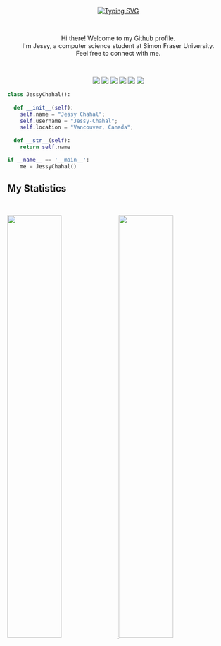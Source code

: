 
<p align="center">
  <a href="https://git.io/typing-svg">
    <img src="https://readme-typing-svg.demolab.com?font=Fira+Code&size=40&pause=1000&color=5FD4F4&center=true&vCenter=true&width=500&lines=Jessy+Chahal" alt="Typing SVG" />
  </a>
</p>


<br>

<div align="center">
<p>Hi there! Welcome to my Github profile. <br> I'm Jessy, a computer science student at Simon Fraser University. <br>
 Feel free to connect with me.</p>
</div>
<br>

<p>
<div align="center">
  <img src="https://img.shields.io/badge/-HTML-000?style=for-the-badge&logo=html5&color=20232a&logoColor=20232a&labelColor=5fd4f4">
  <img src="https://img.shields.io/badge/-CSS-000?style=for-the-badge&logo=css3&color=20232a&logoColor=20232a&labelColor=5fd4f4">
  <img src="https://img.shields.io/badge/javascript-%23323330.svg?style=for-the-badge&logo=css3&color=20232a&logoColor=20232a&labelColor=5fd4f4">
  <img src="https://img.shields.io/badge/-Python-000?style=for-the-badge&logo=python&color=20232a&logoColor=20232a&labelColor=5fd4f4">
  <img src="https://img.shields.io/badge/-React-000?style=for-the-badge&logo=react&color=20232a&logoColor=20232a&labelColor=5fd4f4">
  <img src="https://img.shields.io/badge/-Next.js-000?style=for-the-badge&logo=next.js&color=20232a&logoColor=20232a&labelColor=5fd4f4">
</div>
</p>


```python
class JessyChahal():
    
  def __init__(self):
    self.name = "Jessy Chahal";
    self.username = "Jessy-Chahal";
    self.location = "Vancouver, Canada";
  
  def __str__(self):
    return self.name

if __name__ == '__main__':
    me = JessyChahal()
```

## My Statistics

<br/>
<p align="left">
  <a href="https://github.com/Jessy-Chahal">
  <img width="49.5%" src="https://github-readme-stats.vercel.app/api?username=Jessy-Chahal&show_icons=true&theme=react&hide_border=true" />
    <img width="49.5%" src="https://github-readme-streak-stats.herokuapp.com/?user=Jessy-Chahal&theme=react&hide_border=true" />
  </a>
</p>
<br>
